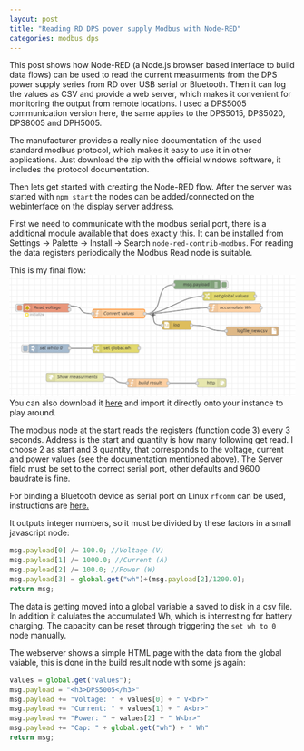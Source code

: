 ```yaml
---
layout: post
title: "Reading RD DPS power supply Modbus with Node-RED"
categories: modbus dps
---
```

This post shows how Node-RED (a Node.js browser based interface to build data flows) can be used to read the current measurments from the DPS power supply series from RD over USB serial or Bluetooth. Then it can log the values as CSV and provide a web server, which makes it convenient for monitoring the output from remote locations. I used a DPS5005 communication version here, the same applies to the DPS5015, DPS5020, DPS8005 and DPH5005.

The manufacturer provides a really nice documentation of the used standard modbus protocol, which makes it easy to use it in other applications. Just download the zip with the official windows software, it includes the protocol documentation.

Then lets get started with creating the Node-RED flow. After the server was started with `npm start` the nodes can be added/connected on the webinterface on the display server address.

First we need to communicate with the modbus serial port, there is a additional module available that does exactly this. It can be installed from Settings -> Palette -> Install -> Search `node-red-contrib-modbus`. For reading the data registers periodically the Modbus Read node is suitable.

This is my final flow:
![node red flow screenshot](/assets/dps-modbus-nodered.png)
You can also download it [here](/assets/dps-modbus-read.json) and import it directly onto your instance to play around.

The modbus node at the start reads the registers (function code 3) every 3 seconds. Address is the start and quantity is how many following get read. I choose 2 as start and 3 quantity, that corresponds to the voltage, current and power values (see the documentation mentioned above). The Server field must be set to the correct serial port, other defaults and 9600 baudrate is fine.

For binding a Bluetooth device as serial port on Linux `rfcomm` can be used, instructions are [here.](https://gist.github.com/0/c73e2557d875446b9603)

It outputs integer numbers, so it must be divided by these factors in a small javascript node:
```js
msg.payload[0] /= 100.0; //Voltage (V)
msg.payload[1] /= 1000.0; //Current (A)
msg.payload[2] /= 100.0; //Power (W)
msg.payload[3] = global.get("wh")+(msg.payload[2]/1200.0);
return msg;
```
The data is getting moved into a global variable a saved to disk in a csv file. In addition it calulates the accumulated Wh, which is interresting for battery charging. The capacity can be reset through triggering the `set wh to 0` node manually.

The webserver shows a simple HTML page with the data from the global vaiable, this is done in the build result node with some js again:
```js
values = global.get("values");
msg.payload = "<h3>DPS5005</h3>"
msg.payload += "Voltage: " + values[0] + " V<br>"
msg.payload += "Current: " + values[1] + " A<br>"
msg.payload += "Power: " + values[2] + " W<br>"
msg.payload += "Cap: " + global.get("wh") + " Wh"
return msg;
```
